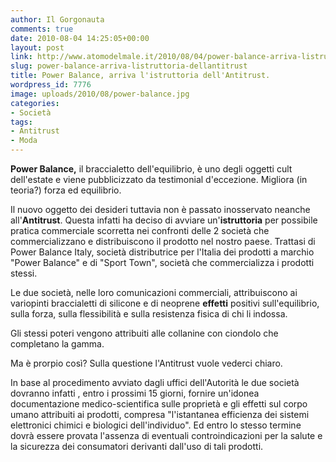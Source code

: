 ```yaml
---
author: Il Gorgonauta
comments: true
date: 2010-08-04 14:25:05+00:00
layout: post
link: http://www.atomodelmale.it/2010/08/04/power-balance-arriva-listruttoria-dellantitrust/
slug: power-balance-arriva-listruttoria-dellantitrust
title: Power Balance, arriva l'istruttoria dell'Antitrust.
wordpress_id: 7776
image: uploads/2010/08/power-balance.jpg
categories:
- Società
tags:
- Antitrust
- Moda
---
```


**Power Balance,** il braccialetto dell'equilibrio, è uno degli oggetti cult dell'estate e viene pubblicizzato da testimonial d'eccezione. Migliora (in teoria?) forza ed equilibrio.

Il nuovo oggetto dei desideri tuttavia non è passato inosservato neanche all'**Antitrust**. Questa infatti ha deciso di avviare un'**istruttoria** per possibile pratica commerciale scorretta nei confronti delle 2 società che commercializzano e distribuiscono il prodotto nel nostro paese. Trattasi di Power Balance Italy, società distributrice per l'Italia dei prodotti a  marchio "Power Balance" e di "Sport Town", società che commercializza i  prodotti stessi.

Le due società, nelle loro comunicazioni commerciali, attribuiscono ai variopinti braccialetti di silicone e di neoprene **effetti** positivi sull'equilibrio, sulla forza, sulla flessibilità e sulla resistenza fisica di chi li indossa.

Gli stessi poteri vengono attribuiti alle collanine con ciondolo che completano la gamma.

Ma è prorpio così? Sulla questione l'Antitrust vuole vederci chiaro.

In base al procedimento avviato dagli uffici dell'Autorità le due società  dovranno infatti , entro i prossimi 15 giorni, fornire un'idonea documentazione  medico-scientifica sulle proprietà e gli effetti sul corpo umano  attribuiti ai prodotti, compresa "l'istantanea efficienza dei sistemi  elettronici chimici e biologici dell'individuo". Ed entro lo stesso termine  dovrà essere provata l'assenza di eventuali controindicazioni per la  salute e la sicurezza dei consumatori derivanti dall'uso di tali  prodotti.

